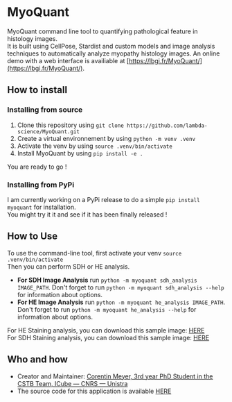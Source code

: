 # MyoQuant

MyoQuant command line tool to quantifying pathological feature in histology images.  
It is built using CellPose, Stardist and custom models and image analysis techniques to automatically analyze myopathy histology images. An online demo with a web interface is availiable at [https://lbgi.fr/MyoQuant/](https://lbgi.fr/MyoQuant/).

## How to install

### Installing from source

1. Clone this repository using `git clone https://github.com/lambda-science/MyoQuant.git`
2. Create a virtual environnement by using `python -m venv .venv`
3. Activate the venv by using `source .venv/bin/activate`
4. Install MyoQuant by using `pip install -e .`

You are ready to go !

### Installing from PyPi

I am currently working on a PyPi release to do a simple `pip install myoquant` for installation.  
You might try it it and see if it has been finally released !

## How to Use

To use the command-line tool, first activate your venv `source .venv/bin/activate`  
Then you can perform SDH or HE analysis.

- **For SDH Image Analysis** run `python -m myoquant sdh_analysis IMAGE_PATH`. Don't forget to run `python -m myoquant sdh_analysis --help` for information about options.
- **For HE Image Analysis** run `python -m myoquant he_analysis IMAGE_PATH`. Don't forget to run `python -m myoquant he_analysis --help` for information about options.

For HE Staining analysis, you can download this sample image: [HERE](https://www.lbgi.fr/~meyer/SDH_models/sample_he.jpg)  
For SDH Staining analysis, you can download this sample image: [HERE](https://www.lbgi.fr/~meyer/SDH_models/sample_sdh.jpg)

## Who and how

- Creator and Maintainer: [Corentin Meyer, 3rd year PhD Student in the CSTB Team, ICube — CNRS — Unistra](https://lambda-science.github.io/)
- The source code for this application is available [HERE](https://github.com/lambda-science/MyoQuant)
